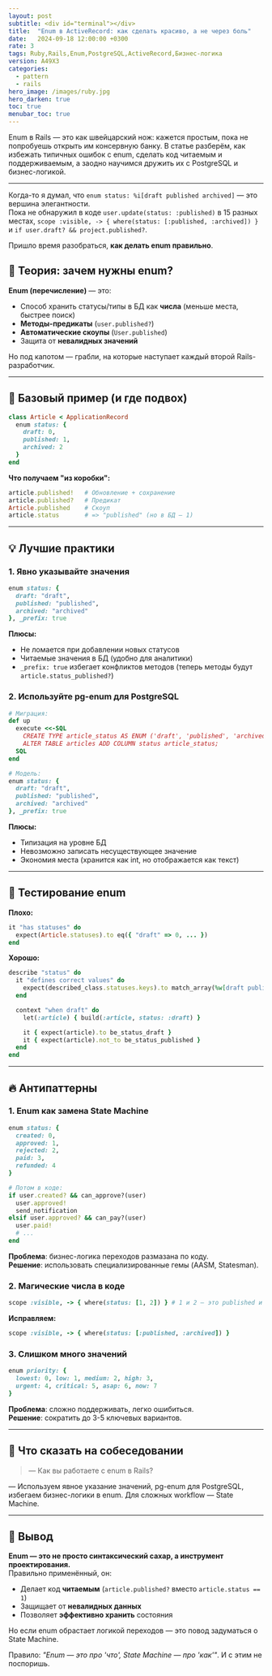 ```yaml
---
layout: post
subtitle: <div id="terminal"></div>
title:  "Enum в ActiveRecord: как сделать красиво, а не через боль"
date:   2024-09-18 12:00:00 +0300
rate: 3
tags: Ruby,Rails,Enum,PostgreSQL,ActiveRecord,Бизнес-логика
version: A49X3
categories:
  - pattern
  - rails
hero_image: /images/ruby.jpg
hero_darken: true
toc: true
menubar_toc: true
---
```

Enum в Rails — это как швейцарский нож: кажется простым, пока не попробуешь открыть им консервную банку. В статье разберём, как избежать типичных ошибок с enum, сделать код читаемым и поддерживаемым, а заодно научимся дружить их с PostgreSQL и бизнес-логикой.

---

Когда-то я думал, что `enum status: %i[draft published archived]` — это вершина элегантности.  
Пока не обнаружил в коде `user.update(status: :published)` в 15 разных местах, `scope :visible, -> { where(status: [:published, :archived]) }` и `if user.draft? && project.published?`.

Пришло время разобраться, **как делать enum правильно**.

## 🧠 Теория: зачем нужны enum?

**Enum (перечисление)** — это:
- Способ хранить статусы/типы в БД как **числа** (меньше места, быстрее поиск)
- **Методы-предикаты** (`user.published?`)
- **Автоматические скоупы** (`User.published`)
- Защита от **невалидных значений**

Но под капотом — грабли, на которые наступает каждый второй Rails-разработчик.

---

## 🔧 Базовый пример (и где подвох)

```ruby
class Article < ApplicationRecord
  enum status: {
    draft: 0,
    published: 1,
    archived: 2
  }
end
```

**Что получаем "из коробки":**
```ruby
article.published!   # Обновление + сохранение
article.published?   # Предикат
Article.published    # Скоуп
article.status       # => "published" (но в БД — 1)
```

---

## 💡 Лучшие практики

### 1. Явно указывайте значения

```ruby
enum status: {
  draft: "draft",
  published: "published",
  archived: "archived"
}, _prefix: true
```

**Плюсы:**
- Не ломается при добавлении новых статусов
- Читаемые значения в БД (удобно для аналитики)
- `_prefix: true` избегает конфликтов методов (теперь методы будут `article.status_published?`)

### 2. Используйте pg-enum для PostgreSQL

```ruby
# Миграция:
def up
  execute <<-SQL
    CREATE TYPE article_status AS ENUM ('draft', 'published', 'archived');
    ALTER TABLE articles ADD COLUMN status article_status;
  SQL
end

# Модель:
enum status: {
  draft: "draft",
  published: "published",
  archived: "archived"
}, _prefix: true
```

**Плюсы:**
- Типизация на уровне БД
- Невозможно записать несуществующее значение
- Экономия места (хранится как int, но отображается как текст)

---

## 🧪 Тестирование enum

**Плохо:**
```ruby
it "has statuses" do
  expect(Article.statuses).to eq({ "draft" => 0, ... })
end
```

**Хорошо:**
```ruby
describe "status" do
  it "defines correct values" do
    expect(described_class.statuses.keys).to match_array(%w[draft published archived])
  end

  context "when draft" do
    let(:article) { build(:article, status: :draft) }

    it { expect(article).to be_status_draft }
    it { expect(article).not_to be_status_published }
  end
end
```

---

## 🔥 Антипаттерны

### 1. Enum как замена State Machine
```ruby
enum status: {
  created: 0,
  approved: 1,
  rejected: 2,
  paid: 3,
  refunded: 4
}

# Потом в коде:
if user.created? && can_approve?(user)
  user.approved!
  send_notification
elsif user.approved? && can_pay?(user)
  user.paid!
  # ...
end
```

**Проблема**: бизнес-логика переходов размазана по коду.  
**Решение**: использовать специализированные гемы (AASM, Statesman).

### 2. Магические числа в коде
```ruby
scope :visible, -> { where(status: [1, 2]) } # 1 и 2 — это published и archived?
```

**Исправляем:**
```ruby
scope :visible, -> { where(status: [:published, :archived]) }
```

### 3. Слишком много значений
```ruby
enum priority: {
  lowest: 0, low: 1, medium: 2, high: 3, 
  urgent: 4, critical: 5, asap: 6, now: 7
}
```

**Проблема**: сложно поддерживать, легко ошибиться.  
**Решение**: сократить до 3-5 ключевых вариантов.

---

## 🎤 Что сказать на собеседовании

> — Как вы работаете с enum в Rails?

— Используем явное указание значений, pg-enum для PostgreSQL, избегаем бизнес-логики в enum. Для сложных workflow — State Machine.

---

## 🧾 Вывод

**Enum — это не просто синтаксический сахар, а инструмент проектирования.**  
Правильно применённый, он:
- Делает код **читаемым** (`article.published?` вместо `article.status == 1`)
- Защищает от **невалидных данных**
- Позволяет **эффективно хранить** состояния

Но если enum обрастает логикой переходов — это повод задуматься о State Machine.  

Правило: *"Enum — это про 'что', State Machine — про 'как'"*. И с этим не поспоришь.
